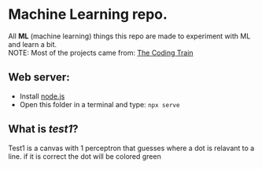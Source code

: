 # Machine Learning repo.
All **ML** (machine learning) things this repo are made to experiment with ML and learn a bit.  
NOTE: Most of the projects came from: [The Coding Train](https://www.youtube.com/playlist?list=PLRqwX-V7Uu6Y7MdSCaIfsxc561QI0U0Tb)

## Web server:
- Install [node.js](https://nodejs.org/en/)
- Open this folder in a terminal and type: `npx serve`

## What is *test1*?
Test1 is a canvas with 1 perceptron that guesses where a dot is relavant to a line.
if it is correct the dot will be colored green
